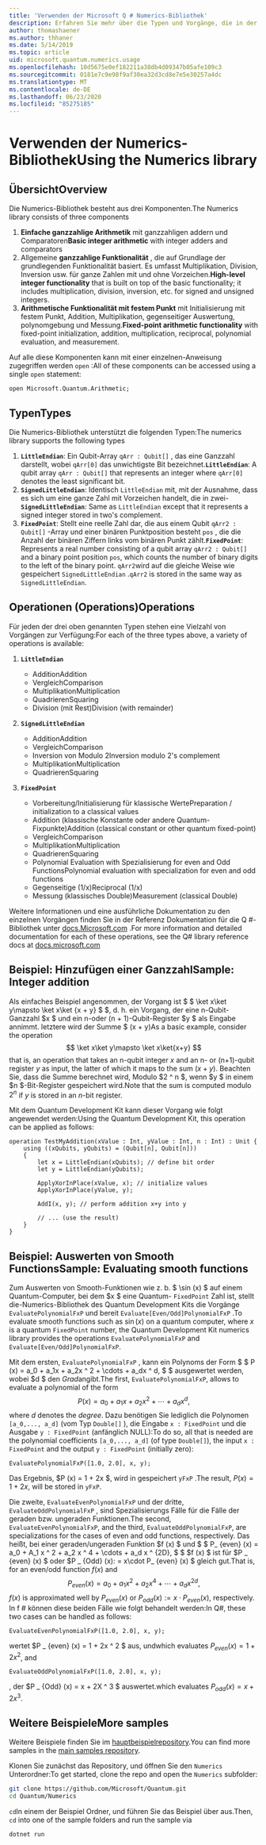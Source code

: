 ```yaml
---
title: 'Verwenden der Microsoft Q # Numerics-Bibliothek'
description: Erfahren Sie mehr über die Typen und Vorgänge, die in der Microsoft Quantum-Numerics-Bibliothek verfügbar sind.
author: thomashaener
ms.author: thhaner
ms.date: 5/14/2019
ms.topic: article
uid: microsoft.quantum.numerics.usage
ms.openlocfilehash: 10d5675e0ef182211a38db4d09347b05afe109c3
ms.sourcegitcommit: 0181e7c9e98f9af30ea32d3cd8e7e5e30257a4dc
ms.translationtype: MT
ms.contentlocale: de-DE
ms.lasthandoff: 06/23/2020
ms.locfileid: "85275185"
---
```

# <a name="using-the-numerics-library"></a><span data-ttu-id="a8f06-103">Verwenden der Numerics-Bibliothek</span><span class="sxs-lookup"><span data-stu-id="a8f06-103">Using the Numerics library</span></span>

## <a name="overview"></a><span data-ttu-id="a8f06-104">Übersicht</span><span class="sxs-lookup"><span data-stu-id="a8f06-104">Overview</span></span>

<span data-ttu-id="a8f06-105">Die Numerics-Bibliothek besteht aus drei Komponenten.</span><span class="sxs-lookup"><span data-stu-id="a8f06-105">The Numerics library consists of three components</span></span>

1. <span data-ttu-id="a8f06-106">**Einfache ganzzahlige Arithmetik** mit ganzzahligen addern und Comparatoren</span><span class="sxs-lookup"><span data-stu-id="a8f06-106">**Basic integer arithmetic** with integer adders and comparators</span></span>
1. <span data-ttu-id="a8f06-107">Allgemeine **ganzzahlige Funktionalität** , die auf Grundlage der grundlegenden Funktionalität basiert. Es umfasst Multiplikation, Division, Inversion usw.  für ganze Zahlen mit und ohne Vorzeichen.</span><span class="sxs-lookup"><span data-stu-id="a8f06-107">**High-level integer functionality** that is built on top of the basic  functionality; it includes multiplication, division, inversion, etc.  for signed and unsigned integers.</span></span>
1. <span data-ttu-id="a8f06-108">**Arithmetische Funktionalität mit festem Punkt** mit Initialisierung mit festem Punkt, Addition, Multiplikation, gegenseitiger Auswertung, polynomgebung und Messung.</span><span class="sxs-lookup"><span data-stu-id="a8f06-108">**Fixed-point arithmetic functionality** with fixed-point initialization,  addition, multiplication, reciprocal, polynomial evaluation, and measurement.</span></span>

<span data-ttu-id="a8f06-109">Auf alle diese Komponenten kann mit einer einzelnen-Anweisung zugegriffen werden `open` :</span><span class="sxs-lookup"><span data-stu-id="a8f06-109">All of these components can be accessed using a single `open` statement:</span></span>
```qsharp
open Microsoft.Quantum.Arithmetic;
```

## <a name="types"></a><span data-ttu-id="a8f06-110">Typen</span><span class="sxs-lookup"><span data-stu-id="a8f06-110">Types</span></span>

<span data-ttu-id="a8f06-111">Die Numerics-Bibliothek unterstützt die folgenden Typen:</span><span class="sxs-lookup"><span data-stu-id="a8f06-111">The numerics library supports the following types</span></span>

1. <span data-ttu-id="a8f06-112">**`LittleEndian`**: Ein Qubit-Array `qArr : Qubit[]` , das eine Ganzzahl darstellt, wobei `qArr[0]` das unwichtigste Bit bezeichnet.</span><span class="sxs-lookup"><span data-stu-id="a8f06-112">**`LittleEndian`**: A qubit array `qArr : Qubit[]` that represents an integer where `qArr[0]` denotes the least significant bit.</span></span>
1. <span data-ttu-id="a8f06-113">**`SignedLittleEndian`**: Identisch `LittleEndian` mit, mit der Ausnahme, dass es sich um eine ganze Zahl mit Vorzeichen handelt, die in zwei-</span><span class="sxs-lookup"><span data-stu-id="a8f06-113">**`SignedLittleEndian`**: Same as `LittleEndian` except that it represents a signed integer stored in two's complement.</span></span>
1. <span data-ttu-id="a8f06-114">**`FixedPoint`**: Stellt eine reelle Zahl dar, die aus einem Qubit `qArr2 : Qubit[]` -Array und einer binären Punktposition besteht `pos` , die die Anzahl der binären Ziffern links vom binären Punkt zählt.</span><span class="sxs-lookup"><span data-stu-id="a8f06-114">**`FixedPoint`**: Represents a real number consisting of a qubit array `qArr2 : Qubit[]` and a binary point position `pos`, which counts the number of binary digits to the left of the binary point.</span></span> <span data-ttu-id="a8f06-115">`qArr2`wird auf die gleiche Weise wie gespeichert `SignedLittleEndian` .</span><span class="sxs-lookup"><span data-stu-id="a8f06-115">`qArr2` is stored in the same way as `SignedLittleEndian`.</span></span>

## <a name="operations"></a><span data-ttu-id="a8f06-116">Operationen (Operations)</span><span class="sxs-lookup"><span data-stu-id="a8f06-116">Operations</span></span>

<span data-ttu-id="a8f06-117">Für jeden der drei oben genannten Typen stehen eine Vielzahl von Vorgängen zur Verfügung:</span><span class="sxs-lookup"><span data-stu-id="a8f06-117">For each of the three types above, a variety of operations is available:</span></span>

1. **`LittleEndian`**
    - <span data-ttu-id="a8f06-118">Addition</span><span class="sxs-lookup"><span data-stu-id="a8f06-118">Addition</span></span>
    - <span data-ttu-id="a8f06-119">Vergleich</span><span class="sxs-lookup"><span data-stu-id="a8f06-119">Comparison</span></span>
    - <span data-ttu-id="a8f06-120">Multiplikation</span><span class="sxs-lookup"><span data-stu-id="a8f06-120">Multiplication</span></span>
    - <span data-ttu-id="a8f06-121">Quadrieren</span><span class="sxs-lookup"><span data-stu-id="a8f06-121">Squaring</span></span>
    - <span data-ttu-id="a8f06-122">Division (mit Rest)</span><span class="sxs-lookup"><span data-stu-id="a8f06-122">Division (with remainder)</span></span>

1. **`SignedLittleEndian`**
    - <span data-ttu-id="a8f06-123">Addition</span><span class="sxs-lookup"><span data-stu-id="a8f06-123">Addition</span></span>
    - <span data-ttu-id="a8f06-124">Vergleich</span><span class="sxs-lookup"><span data-stu-id="a8f06-124">Comparison</span></span>
    - <span data-ttu-id="a8f06-125">Inversion von Modulo 2</span><span class="sxs-lookup"><span data-stu-id="a8f06-125">Inversion modulo 2's complement</span></span>
    - <span data-ttu-id="a8f06-126">Multiplikation</span><span class="sxs-lookup"><span data-stu-id="a8f06-126">Multiplication</span></span>
    - <span data-ttu-id="a8f06-127">Quadrieren</span><span class="sxs-lookup"><span data-stu-id="a8f06-127">Squaring</span></span>

1. **`FixedPoint`**
    - <span data-ttu-id="a8f06-128">Vorbereitung/Initialisierung für klassische Werte</span><span class="sxs-lookup"><span data-stu-id="a8f06-128">Preparation / initialization to a classical values</span></span>
    - <span data-ttu-id="a8f06-129">Addition (klassische Konstante oder andere Quantum-Fixpunkte)</span><span class="sxs-lookup"><span data-stu-id="a8f06-129">Addition (classical constant or other quantum fixed-point)</span></span>
    - <span data-ttu-id="a8f06-130">Vergleich</span><span class="sxs-lookup"><span data-stu-id="a8f06-130">Comparison</span></span>
    - <span data-ttu-id="a8f06-131">Multiplikation</span><span class="sxs-lookup"><span data-stu-id="a8f06-131">Multiplication</span></span>
    - <span data-ttu-id="a8f06-132">Quadrieren</span><span class="sxs-lookup"><span data-stu-id="a8f06-132">Squaring</span></span>
    - <span data-ttu-id="a8f06-133">Polynomial Evaluation with Spezialisierung for even and Odd Functions</span><span class="sxs-lookup"><span data-stu-id="a8f06-133">Polynomial evaluation with specialization for even and odd functions</span></span>
    - <span data-ttu-id="a8f06-134">Gegenseitige (1/x)</span><span class="sxs-lookup"><span data-stu-id="a8f06-134">Reciprocal (1/x)</span></span>
    - <span data-ttu-id="a8f06-135">Messung (klassisches Double)</span><span class="sxs-lookup"><span data-stu-id="a8f06-135">Measurement (classical Double)</span></span>

<span data-ttu-id="a8f06-136">Weitere Informationen und eine ausführliche Dokumentation zu den einzelnen Vorgängen finden Sie in der Referenz Dokumentation für die Q #-Bibliothek unter [docs.Microsoft.com](https://docs.microsoft.com/quantum) .</span><span class="sxs-lookup"><span data-stu-id="a8f06-136">For more information and detailed documentation for each of these operations, see the Q# library reference docs at [docs.microsoft.com](https://docs.microsoft.com/quantum)</span></span>

## <a name="sample-integer-addition"></a><span data-ttu-id="a8f06-137">Beispiel: Hinzufügen einer Ganzzahl</span><span class="sxs-lookup"><span data-stu-id="a8f06-137">Sample: Integer addition</span></span>

<span data-ttu-id="a8f06-138">Als einfaches Beispiel angenommen, der Vorgang ist $ $ \ket x\ket y\mapsto \ket x\ket {x + y} $ $, d. h. ein Vorgang, der eine n-Qubit-Ganzzahl $x $ und ein n-oder (n + 1)-Qubit-Register $y $ als Eingabe annimmt. letztere wird der Summe $ (x + y)</span><span class="sxs-lookup"><span data-stu-id="a8f06-138">As a basic example, consider the operation $$ \ket x\ket y\mapsto \ket x\ket{x+y} $$ that is, an operation that takes an n-qubit integer $x$ and an n- or (n+1)-qubit register $y$ as input, the latter of which it maps to the sum $(x+y)$.</span></span> <span data-ttu-id="a8f06-139">Beachten Sie, dass die Summe berechnet wird, Modulo $2 ^ n $, wenn $y $ in einem $n $-Bit-Register gespeichert wird.</span><span class="sxs-lookup"><span data-stu-id="a8f06-139">Note that the sum is computed modulo $2^n$ if $y$ is stored in an $n$-bit register.</span></span>

<span data-ttu-id="a8f06-140">Mit dem Quantum Development Kit kann dieser Vorgang wie folgt angewendet werden:</span><span class="sxs-lookup"><span data-stu-id="a8f06-140">Using the Quantum Development Kit, this operation can be applied as follows:</span></span>
```qsharp
operation TestMyAddition(xValue : Int, yValue : Int, n : Int) : Unit {
    using ((xQubits, yQubits) = (Qubit[n], Qubit[n]))
    {
        let x = LittleEndian(xQubits); // define bit order
        let y = LittleEndian(yQubits);
        
        ApplyXorInPlace(xValue, x); // initialize values
        ApplyXorInPlace(yValue, y);
        
        AddI(x, y); // perform addition x+y into y
        
        // ... (use the result)
    }
}
```

## <a name="sample-evaluating-smooth-functions"></a><span data-ttu-id="a8f06-141">Beispiel: Auswerten von Smooth Functions</span><span class="sxs-lookup"><span data-stu-id="a8f06-141">Sample: Evaluating smooth functions</span></span>

<span data-ttu-id="a8f06-142">Zum Auswerten von Smooth-Funktionen wie z. b. $ \sin (x) $ auf einem Quantum-Computer, bei dem $x $ eine Quantum- `FixedPoint` Zahl ist, stellt die-Numerics-Bibliothek des Quantum Development Kits die Vorgänge `EvaluatePolynomialFxP` und bereit `Evaluate[Even/Odd]PolynomialFxP` .</span><span class="sxs-lookup"><span data-stu-id="a8f06-142">To evaluate smooth functions such as $\sin(x)$ on a quantum computer, where $x$ is a quantum `FixedPoint` number, the Quantum Development Kit numerics library provides the operations `EvaluatePolynomialFxP` and `Evaluate[Even/Odd]PolynomialFxP`.</span></span>

<span data-ttu-id="a8f06-143">Mit dem ersten, `EvaluatePolynomialFxP` , kann ein Polynoms der Form $ $ P (x) = a_0 + a_1x + a_2x ^ 2 + \cdots + a_dx ^ d, $ $ ausgewertet werden, wobei $d $ den *Grad*angibt.</span><span class="sxs-lookup"><span data-stu-id="a8f06-143">The first, `EvaluatePolynomialFxP`, allows to evaluate a polynomial of the form $$ P(x) = a_0 + a_1x + a_2x^2 + \cdots + a_dx^d, $$ where $d$ denotes the *degree*.</span></span> <span data-ttu-id="a8f06-144">Dazu benötigen Sie lediglich die Polynomen `[a_0,..., a_d]` (vom Typ `Double[]` ), die Eingabe `x : FixedPoint` und die Ausgabe `y : FixedPoint` (anfänglich NULL):</span><span class="sxs-lookup"><span data-stu-id="a8f06-144">To do so, all that is needed are the polynomial coefficients `[a_0,..., a_d]` (of type `Double[]`), the input `x : FixedPoint` and the output `y : FixedPoint` (initially zero):</span></span>
```qsharp
EvaluatePolynomialFxP([1.0, 2.0], x, y);
```
<span data-ttu-id="a8f06-145">Das Ergebnis, $P (x) = 1 + 2x $, wird in gespeichert `yFxP` .</span><span class="sxs-lookup"><span data-stu-id="a8f06-145">The result, $P(x)=1+2x$, will be stored in `yFxP`.</span></span>

<span data-ttu-id="a8f06-146">Die zweite, `EvaluateEvenPolynomialFxP` und der dritte, `EvaluateOddPolynomialFxP` , sind Spezialisierungs Fälle für die Fälle der geraden bzw. ungeraden Funktionen.</span><span class="sxs-lookup"><span data-stu-id="a8f06-146">The second, `EvaluateEvenPolynomialFxP`, and the third, `EvaluateOddPolynomialFxP`, are specializations for the cases of even and odd functions, respectively.</span></span> <span data-ttu-id="a8f06-147">Das heißt, bei einer geraden/ungeraden Funktion $f (x) $ und $ $ P_ {even} (x) = a_0 + A_1 x ^ 2 + a_2 x ^ 4 + \cdots + a_d x ^ {2D}, $ $ $f (x) $ ist für $P _ {even} (x) $ oder $P _ {Odd} (x): = x\cdot P_ {even} (x) $ gleich gut.</span><span class="sxs-lookup"><span data-stu-id="a8f06-147">That is, for an even/odd function $f(x)$ and $$ P_{even}(x)=a_0 + a_1 x^2 + a_2 x^4 + \cdots + a_d x^{2d}, $$ $f(x)$ is approximated well by $P_{even}(x)$ or $P_{odd}(x) := x\cdot P_{even}(x)$, respectively.</span></span>
<span data-ttu-id="a8f06-148">In f # können diese beiden Fälle wie folgt behandelt werden:</span><span class="sxs-lookup"><span data-stu-id="a8f06-148">In Q#, these two cases can be handled as follows:</span></span>
```qsharp
EvaluateEvenPolynomialFxP([1.0, 2.0], x, y);
```
<span data-ttu-id="a8f06-149">wertet $P _ {even} (x) = 1 + 2x ^ 2 $ aus, und</span><span class="sxs-lookup"><span data-stu-id="a8f06-149">which evaluates $P_{even}(x) = 1 + 2x^2$, and</span></span>
```qsharp
EvaluateOddPolynomialFxP([1.0, 2.0], x, y);
```
<span data-ttu-id="a8f06-150">, der $P _ {Odd} (x) = x + 2X ^ 3 $ auswertet.</span><span class="sxs-lookup"><span data-stu-id="a8f06-150">which evaluates $P_{odd}(x) = x + 2x^3$.</span></span>

## <a name="more-samples"></a><span data-ttu-id="a8f06-151">Weitere Beispiele</span><span class="sxs-lookup"><span data-stu-id="a8f06-151">More samples</span></span>

<span data-ttu-id="a8f06-152">Weitere Beispiele finden Sie im [hauptbeispielrepository](https://github.com/Microsoft/Quantum).</span><span class="sxs-lookup"><span data-stu-id="a8f06-152">You can find more samples in the [main samples repository](https://github.com/Microsoft/Quantum).</span></span>

<span data-ttu-id="a8f06-153">Klonen Sie zunächst das Repository, und öffnen Sie den `Numerics` Unterordner:</span><span class="sxs-lookup"><span data-stu-id="a8f06-153">To get started, clone the repo and open the `Numerics` subfolder:</span></span>

```bash
git clone https://github.com/Microsoft/Quantum.git
cd Quantum/Numerics
```

<span data-ttu-id="a8f06-154">`cd`In einem der Beispiel Ordner, und führen Sie das Beispiel über aus.</span><span class="sxs-lookup"><span data-stu-id="a8f06-154">Then, `cd` into one of the sample folders and run the sample via</span></span>

```bash
dotnet run
```
